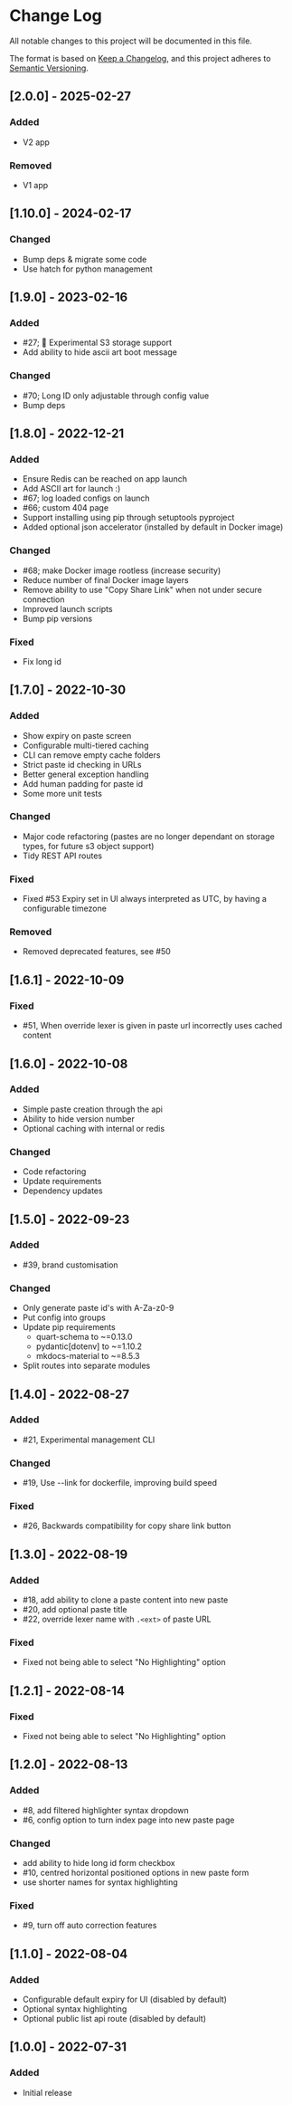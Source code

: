 # Change Log
All notable changes to this project will be documented in this file.

The format is based on [Keep a Changelog](https://keepachangelog.com/en/1.0.0/),
and this project adheres to [Semantic Versioning](https://semver.org/spec/v2.0.0.html).

## [2.0.0] - 2025-02-27
### Added
- V2 app
### Removed
- V1 app

## [1.10.0] - 2024-02-17
### Changed
- Bump deps & migrate some code
- Use hatch for python management

## [1.9.0] - 2023-02-16
### Added
- #27; :construction: Experimental S3 storage support
- Add ability to hide ascii art boot message
### Changed
- #70; Long ID only adjustable through config value
- Bump deps

## [1.8.0] - 2022-12-21
### Added
- Ensure Redis can be reached on app launch
- Add ASCII art for launch :)
- #67; log loaded configs on launch
- #66; custom 404 page
- Support installing using pip through setuptools pyproject
- Added optional json accelerator (installed by default in Docker image)
### Changed
- #68; make Docker image rootless (increase security)
- Reduce number of final Docker image layers
- Remove ability to use "Copy Share Link" when not under secure connection
- Improved launch scripts
- Bump pip versions
### Fixed
- Fix long id

## [1.7.0] - 2022-10-30
### Added
- Show expiry on paste screen
- Configurable multi-tiered caching
- CLI can remove empty cache folders
- Strict paste id checking in URLs
- Better general exception handling
- Add human padding for paste id
- Some more unit tests
### Changed
- Major code refactoring (pastes are no longer dependant on storage types, for future s3 object support)
- Tidy REST API routes
### Fixed
- Fixed #53 Expiry set in UI always interpreted as UTC, by having a configurable timezone
### Removed
- Removed deprecated features, see #50

## [1.6.1] - 2022-10-09
### Fixed
- #51, When override lexer is given in paste url incorrectly uses cached content

## [1.6.0] - 2022-10-08
### Added
- Simple paste creation through the api
- Ability to hide version number
- Optional caching with internal or redis
### Changed
- Code refactoring
- Update requirements
- Dependency updates

## [1.5.0] - 2022-09-23
### Added
- #39, brand customisation
### Changed
- Only generate paste id's with A-Za-z0-9
- Put config into groups
- Update pip requirements
  - quart-schema to ~=0.13.0
  - pydantic[dotenv] to ~=1.10.2
  - mkdocs-material to ~=8.5.3
- Split routes into separate modules

## [1.4.0] - 2022-08-27
### Added
- #21, Experimental management CLI
### Changed
- #19, Use --link for dockerfile, improving build speed
### Fixed
- #26, Backwards compatibility for copy share link button

## [1.3.0] - 2022-08-19
### Added
- #18, add ability to clone a paste content into new paste
- #20, add optional paste title
- #22, override lexer name with `.<ext>` of paste URL
### Fixed
- Fixed not being able to select "No Highlighting" option

## [1.2.1] - 2022-08-14
### Fixed
- Fixed not being able to select "No Highlighting" option

## [1.2.0] - 2022-08-13
### Added
- #8, add filtered highlighter syntax dropdown
- #6, config option to turn index page into new paste page
### Changed
- add ability to hide long id form checkbox
- #10, centred horizontal positioned options in new paste form
- use shorter names for syntax highlighting
### Fixed
- #9, turn off auto correction features

## [1.1.0] - 2022-08-04
### Added
- Configurable default expiry for UI (disabled by default)
- Optional syntax highlighting
- Optional public list api route (disabled by default)

## [1.0.0] - 2022-07-31
### Added
- Initial release
